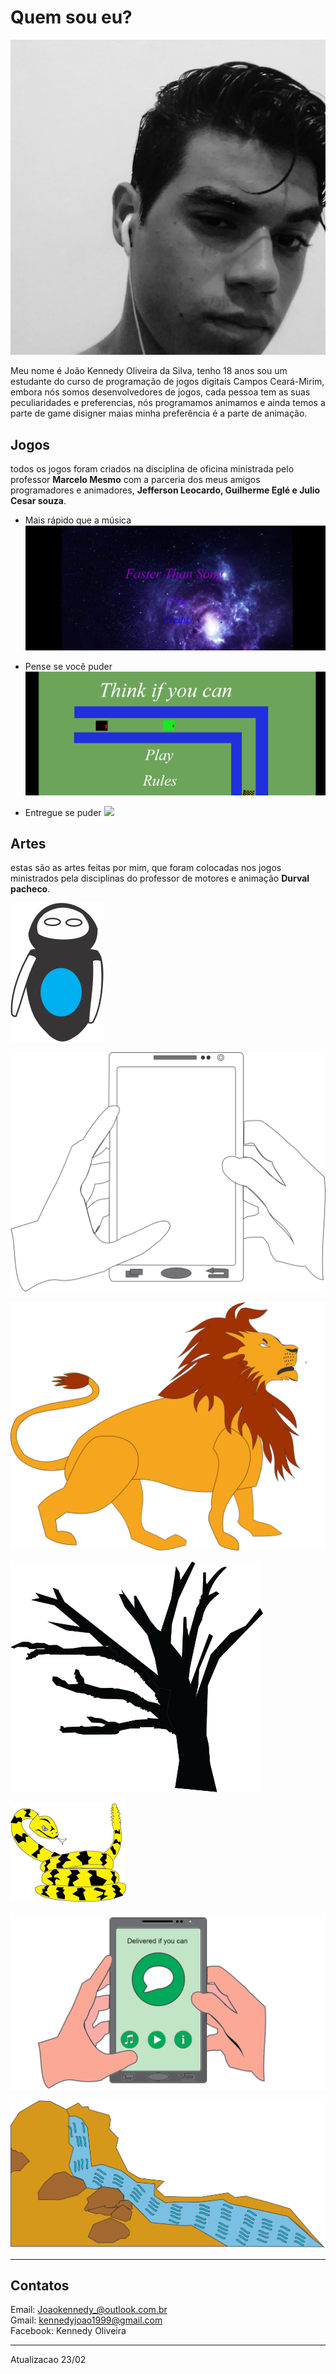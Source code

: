 

# Quem sou eu?
![](Kennedy.jpg)

Meu nome é João Kennedy Oliveira da Silva, tenho 18 anos sou um estudante do curso de programação de jogos digitais Campos Ceará-Mirim, embora nós somos desenvolvedores de jogos, cada pessoa tem as suas peculiaridades e preferencias, nós programamos animamos e ainda temos a parte de game disigner maias minha preferência é a parte de animação.



## Jogos

todos os jogos foram criados na disciplina de oficina ministrada pelo professor **Marcelo Mesmo** com a parceria dos meus amigos programadores e animadores,  **Jefferson Leocardo,  Guilherme Eglé e  Julio Cesar souza**.

* Mais rápido que a música 
[![](mais-rapido-que-o-som.png)](https://jefferson141.github.io/Faster%20Than%20Song/)

* Pense se você puder
[![](pense-se-puder.png)](https://jefferson141.github.io/Pense%20se%20voc%C3%AA%20puder/)

* Entregue se puder
[![](Mão.png)](https://kkenedy.github.io/Entregue%20se%20puder/)

## Artes
estas são as artes feitas por mim, que foram colocadas nos jogos ministrados pela disciplinas do professor de motores e animação **Durval pacheco**.

![](Personagem.png)

![](Celular.png)

![](Leão.png)

![](Arvore.png)

![](Cobra.png)

![](jogo.png)

![](Rio.png)



* * *

## Contatos

Email: Joaokennedy_@outlook.com.br  
Gmail: kennedyjoao1999@gmail.com  
Facebook: Kennedy Oliveira

* * *

Atualizacao 23/02
